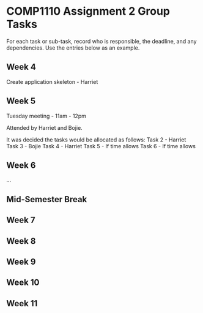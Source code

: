 # COMP1110 Assignment 2 Group Tasks

For each task or sub-task, record who is responsible, the deadline, and any dependencies.
Use the entries below as an example.

## Week 4

Create application skeleton - Harriet

## Week 5

Tuesday meeting - 11am - 12pm

Attended by Harriet and Bojie.

It was decided the tasks would be allocated as follows:
Task 2 - Harriet
Task 3 - Bojie
Task 4 - Harriet
Task 5 - If time allows
Task 6 - If time allows

## Week 6

...

## Mid-Semester Break

## Week 7

## Week 8

## Week 9

## Week 10

## Week 11

